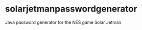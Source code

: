solarjetmanpasswordgenerator
============================

Java password generator for the NES game Solar Jetman
